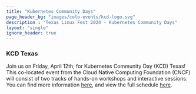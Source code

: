 ```yaml
---
title: "Kubernetes Community Days"
page_header_bg: "images/colo-events/kcd-logo.svg"
description : "Texas Linux Fest 2024 - Kubernetes Community Days"
layout: "single"
ignore_header: true
---
```


### KCD Texas

Join us on Friday, April 12th, for Kubernetes Community Day (KCD) Texas!
This co-located event from the Cloud Native Computing Foundation (CNCF) will consist of two tracks of hands-on workshops and interactive sessions.
You can find more information [here](https://community.cncf.io/events/details/cncf-kcd-texas-presents-kcd-texas-2024/),
and view the full schedule [here](https://kcd-texas.sessionize.com/).
